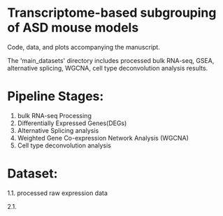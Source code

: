 # Transcriptome-based subgrouping of ASD mouse models

Code, data, and plots accompanying the manuscript.

The 'main_datasets' directory includes processed bulk RNA-seq, GSEA, alternative splicing, WGCNA, cell type deconvolution analysis results.


# Pipeline Stages:
1. bulk RNA-seq Processing
2. Differentially Expressed Genes(DEGs)
3. Alternative Splicing analysis
4. Weighted Gene Co-expression Network Analysis (WGCNA)
5. Cell type deconvolution analysis

# Dataset:
1.1. processed raw expression data

2.1. 



